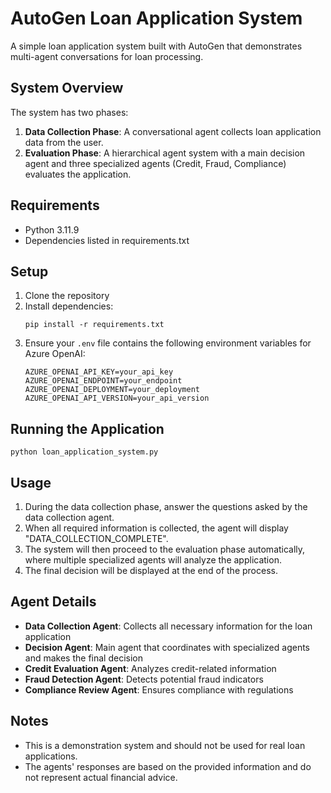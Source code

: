 # AutoGen Loan Application System

A simple loan application system built with AutoGen that demonstrates multi-agent conversations for loan processing.

## System Overview

The system has two phases:
1. **Data Collection Phase**: A conversational agent collects loan application data from the user.
2. **Evaluation Phase**: A hierarchical agent system with a main decision agent and three specialized agents (Credit, Fraud, Compliance) evaluates the application.

## Requirements

- Python 3.11.9
- Dependencies listed in requirements.txt

## Setup

1. Clone the repository
2. Install dependencies:
   ```
   pip install -r requirements.txt
   ```
3. Ensure your `.env` file contains the following environment variables for Azure OpenAI:
   ```
   AZURE_OPENAI_API_KEY=your_api_key
   AZURE_OPENAI_ENDPOINT=your_endpoint
   AZURE_OPENAI_DEPLOYMENT=your_deployment
   AZURE_OPENAI_API_VERSION=your_api_version
   ```

## Running the Application

```
python loan_application_system.py
```

## Usage

1. During the data collection phase, answer the questions asked by the data collection agent.
2. When all required information is collected, the agent will display "DATA_COLLECTION_COMPLETE".
3. The system will then proceed to the evaluation phase automatically, where multiple specialized agents will analyze the application.
4. The final decision will be displayed at the end of the process.

## Agent Details

- **Data Collection Agent**: Collects all necessary information for the loan application
- **Decision Agent**: Main agent that coordinates with specialized agents and makes the final decision
- **Credit Evaluation Agent**: Analyzes credit-related information
- **Fraud Detection Agent**: Detects potential fraud indicators
- **Compliance Review Agent**: Ensures compliance with regulations

## Notes

- This is a demonstration system and should not be used for real loan applications.
- The agents' responses are based on the provided information and do not represent actual financial advice. 